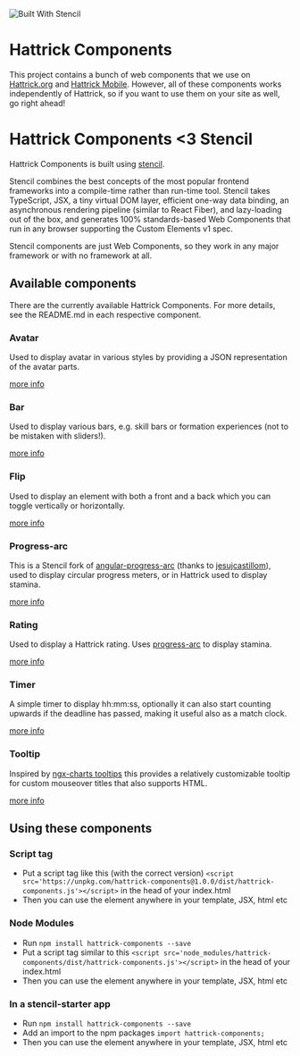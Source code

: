 ![Built With Stencil](https://img.shields.io/badge/-Built%20With%20Stencil-16161d.svg?logo=data%3Aimage%2Fsvg%2Bxml%3Bbase64%2CPD94bWwgdmVyc2lvbj0iMS4wIiBlbmNvZGluZz0idXRmLTgiPz4KPCEtLSBHZW5lcmF0b3I6IEFkb2JlIElsbHVzdHJhdG9yIDE5LjIuMSwgU1ZHIEV4cG9ydCBQbHVnLUluIC4gU1ZHIFZlcnNpb246IDYuMDAgQnVpbGQgMCkgIC0tPgo8c3ZnIHZlcnNpb249IjEuMSIgaWQ9IkxheWVyXzEiIHhtbG5zPSJodHRwOi8vd3d3LnczLm9yZy8yMDAwL3N2ZyIgeG1sbnM6eGxpbms9Imh0dHA6Ly93d3cudzMub3JnLzE5OTkveGxpbmsiIHg9IjBweCIgeT0iMHB4IgoJIHZpZXdCb3g9IjAgMCA1MTIgNTEyIiBzdHlsZT0iZW5hYmxlLWJhY2tncm91bmQ6bmV3IDAgMCA1MTIgNTEyOyIgeG1sOnNwYWNlPSJwcmVzZXJ2ZSI%2BCjxzdHlsZSB0eXBlPSJ0ZXh0L2NzcyI%2BCgkuc3Qwe2ZpbGw6I0ZGRkZGRjt9Cjwvc3R5bGU%2BCjxwYXRoIGNsYXNzPSJzdDAiIGQ9Ik00MjQuNywzNzMuOWMwLDM3LjYtNTUuMSw2OC42LTkyLjcsNjguNkgxODAuNGMtMzcuOSwwLTkyLjctMzAuNy05Mi43LTY4LjZ2LTMuNmgzMzYuOVYzNzMuOXoiLz4KPHBhdGggY2xhc3M9InN0MCIgZD0iTTQyNC43LDI5Mi4xSDE4MC40Yy0zNy42LDAtOTIuNy0zMS05Mi43LTY4LjZ2LTMuNkgzMzJjMzcuNiwwLDkyLjcsMzEsOTIuNyw2OC42VjI5Mi4xeiIvPgo8cGF0aCBjbGFzcz0ic3QwIiBkPSJNNDI0LjcsMTQxLjdIODcuN3YtMy42YzAtMzcuNiw1NC44LTY4LjYsOTIuNy02OC42SDMzMmMzNy45LDAsOTIuNywzMC43LDkyLjcsNjguNlYxNDEuN3oiLz4KPC9zdmc%2BCg%3D%3D&colorA=16161d&style=flat-square)

# Hattrick Components

This project contains a bunch of web components that we use on [Hattrick.org](https://www.hattrick.org) and [Hattrick Mobile](https://m.hattrick.org/). However, all of these components works independently of Hattrick, so if you want to use them on your site as well, go right ahead!


# Hattrick Components <3 Stencil

Hattrick Components is built using [stencil](https://github.com/ionic-team/stencil).

Stencil combines the best concepts of the most popular frontend frameworks into a compile-time rather than run-time tool.  Stencil takes TypeScript, JSX, a tiny virtual DOM layer, efficient one-way data binding, an asynchronous rendering pipeline (similar to React Fiber), and lazy-loading out of the box, and generates 100% standards-based Web Components that run in any browser supporting the Custom Elements v1 spec.

Stencil components are just Web Components, so they work in any major framework or with no framework at all. 


## Available components

There are the currently available Hattrick Components. For more details, see the README.md in each respective component.

### Avatar

Used to display avatar in various styles by providing a JSON representation of the avatar parts.

[more info](https://gitlab.com/bodinaren/ht-components/tree/master/src/components/avatar/)

### Bar

Used to display various bars, e.g. skill bars or formation experiences (not to be mistaken with sliders!).

[more info](https://gitlab.com/bodinaren/ht-components/tree/master/src/components/bar/)

### Flip

Used to display an element with both a front and a back which you can toggle vertically or horizontally.

[more info](https://gitlab.com/bodinaren/ht-components/tree/master/src/components/flip/)

### Progress-arc

This is a Stencil fork of [angular-progress-arc](https://github.com/jesujcastillom/angular-progress-arc) (thanks to [jesujcastillom](https://github.com/jesujcastillom)), used to display circular progress meters, or in Hattrick used to display stamina.

[more info](https://gitlab.com/bodinaren/ht-components/tree/master/src/components/progress-arc/)

### Rating

Used to display a Hattrick rating. Uses [progress-arc](https://gitlab.com/bodinaren/ht-components/tree/master/src/components/progress-arc/) to display stamina.

[more info](https://gitlab.com/bodinaren/ht-components/tree/master/src/components/rating/)

### Timer

A simple timer to display hh:mm:ss, optionally it can also start counting upwards if the deadline has passed, making it useful also as a match clock.

[more info](https://gitlab.com/bodinaren/ht-components/tree/master/src/components/timer/)

### Tooltip

Inspired by [ngx-charts tooltips](https://github.com/swimlane/ngx-charts) this provides a relatively customizable tooltip for custom mouseover titles that also supports HTML.

[more info](https://gitlab.com/bodinaren/ht-components/tree/master/src/components/tooltip/)


## Using these components

### Script tag

- Put a script tag like this (with the correct version) `<script src='https://unpkg.com/hattrick-components@1.0.0/dist/hattrick-components.js'></script>` in the head of your index.html
- Then you can use the element anywhere in your template, JSX, html etc

### Node Modules
- Run `npm install hattrick-components --save`
- Put a script tag similar to this `<script src='node_modules/hattrick-components/dist/hattrick-components.js'></script>` in the head of your index.html
- Then you can use the element anywhere in your template, JSX, html etc

### In a stencil-starter app
- Run `npm install hattrick-components --save`
- Add an import to the npm packages `import hattrick-components;`
- Then you can use the element anywhere in your template, JSX, html etc
